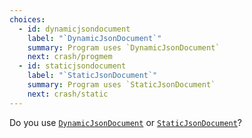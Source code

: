 ```yaml
---
choices:
  - id: dynamicjsondocument
    label: "`DynamicJsonDocument`"
    summary: Program uses `DynamicJsonDocument`
    next: crash/progmem
  - id: staticjsondocument
    label: "`StaticJsonDocument`"
    summary: Program uses `StaticJsonDocument`
    next: crash/static
---
```


Do you use [`DynamicJsonDocument`](/v6/api/dynamicjsondocument/) or [`StaticJsonDocument`](/v6/api/staticjsondocument/)?